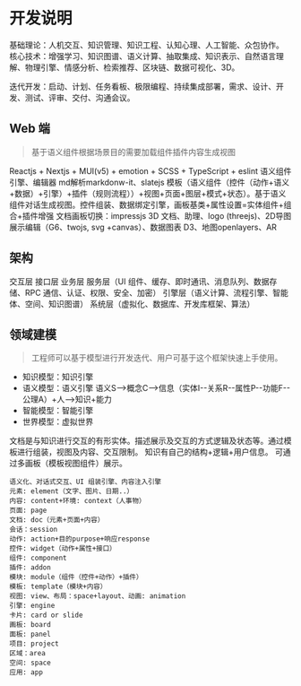 # 开发说明

基础理论：人机交互、知识管理、知识工程、认知心理、人工智能、众包协作。  
核心技术：增强学习、知识图谱、语义计算、抽取集成、知识表示、自然语言理解、物理引擎、情感分析、检索推荐、区块链、数据可视化、3D。

迭代开发：启动、计划、任务看板、极限编程、持续集成部署，需求、设计、开发、测试、评审、交付、沟通会议。

## Web 端

> 基于语义组件根据场景目的需要加载组件插件内容生成视图

Reactjs + Nextjs + MUI(v5) + emotion + SCSS + TypeScript + eslint
语义组件引擎、编辑器 md解析markdonw-it、slatejs
模板（语义组件（控件（动作+语义+数据）+引擎）+插件（规则流程））+视图+页面+图层+模式+状态）。基于语义组件对话生成视图。控件组装、数据绑定引擎，画板基类+属性设置=实体组件+组合+插件增强
文档画板切换：impressjs
3D 文档、助理、logo (threejs)、2D导图展示编辑（G6、twojs, svg +canvas）、数据图表 D3、地图openlayers、AR

## 架构

交互层
接口层
业务层
服务层（UI 组件、缓存、即时通讯、消息队列、数据存储、RPC 通信、认证、权限、安全、加密）
引擎层（语义计算、流程引擎、智能体、空间、知识图谱）
系统层（虚拟化、数据库、开发库框架、算法）

## 领域建模

> 工程师可以基于模型进行开发迭代、用户可基于这个框架快速上手使用。

- 知识模型：知识引擎
- 语义模型：语义引擎
  语义S-->概念C-->信息（实体I--关系R--属性P--功能F--公理A）+人-->知识+能力
- 智能模型：智能引擎
- 世界模型：虚拟世界

文档是与知识进行交互的有形实体。描述展示及交互的方式逻辑及状态等。通过模板进行组装，视图及内容、交互限制。
知识有自己的结构+逻辑+用户信息。 可通过多画板（模板视图组件）展示。

```
语义化、对话式交互、UI 组装引擎、内容注入引擎
元素: element（文字、图片、日期..）
内容: content+环境: context（人事物）
页面: page
文档: doc（元素+页面+内容）
会话：session
动作: action+目的purpose+响应response
控件: widget（动作+属性+接口）
组件: component
插件: addon
模块: module（组件（控件+动作）+插件）
模板: template（模块+内容）
视图: view、布局：space+layout、动画: animation
引擎: engine
卡片: card or slide
画板: board
面板: panel
项目: project
区域：area
空间: space
应用: app
```